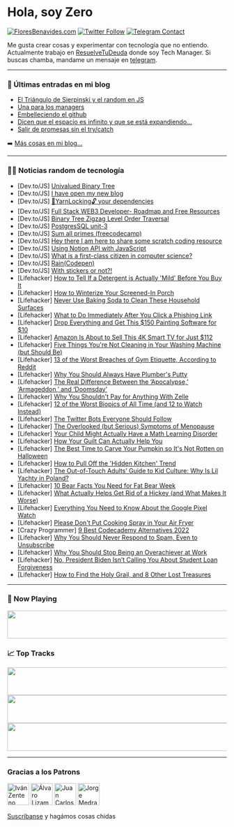 # Hola, soy Zero

[![FloresBenavides.com](https://img.shields.io/website?down_message=oops&label=MiBlog&style=for-the-badge&up_message=online&url=https%3A%2F%2Ffloresbenavides.com)](https://floresbenavides.com) [![Twitter Follow](https://img.shields.io/twitter/follow/ZeroDragon?color=%231DA1F2&label=Follow&logo=twitter&logoColor=ffffff&style=for-the-badge)](https://twitter.com/zerodragon) [![Telegram Contact](https://img.shields.io/badge/escr%C3%ADbeme-ZeroDragon-%2326A5E4?style=for-the-badge&logo=telegram)](https://t.me/zerodragon)

Me gusta crear cosas y experimentar con tecnología que no entiendo.
Actualmente trabajo en [ResuelveTuDeuda](http://github.com/resuelve) donde soy Tech Manager.
Si buscas chamba, mandame un mensaje en [telegram](https://t.me/zerodragon).

---

### 📕 Últimas entradas en mi blog
<!-- BLOG-POST-LIST:START -->
- [El Triángulo de Sierpinski y el random en JS](https://floresbenavides.com/el-triangulo-de-sierpinski-y-el-random-en-js/)
- [Una para los managers](https://floresbenavides.com/una-para-los-managers/)
- [Embelleciendo el github](https://floresbenavides.com/embelleciendo-el-github/)
- [Dicen que el espacio es infinito y que se está expandiendo…](https://floresbenavides.com/dicen-que-el-espacio-es-infinito-y-que-se-esta-expandiendo/)
- [Salir de promesas sin el try/catch](https://floresbenavides.com/salir-de-promesas-sin-el-try-catch/)
<!-- BLOG-POST-LIST:END -->

➡️ [Más cosas en mi blog...](https://floresbenavides.com)

---

### 👨‍💻 Noticias random de tecnología
<!-- TECH-POSTS:START -->
- [Dev.to/JS] [Univalued Binary Tree](https://dev.to/zeeshanali0704/univalued-binary-tree-3cpf)
- [Dev.to/JS] [I have open my new blog](https://dev.to/devcoder1432/i-have-open-my-new-blog-3lg5)
- [Dev.to/JS] [🧶YarnLocking🔓 your dependencies](https://dev.to/thekashey/yarnlocking-your-dependencies-59n0)
- [Dev.to/JS] [Full Stack WEB3 Developer- Roadmap and Free Resources](https://dev.to/ayaaneth/full-stack-web3-developer-roadmap-and-free-resources-1chm)
- [Dev.to/JS] [Binary Tree Zigzag Level Order Traversal](https://dev.to/zeeshanali0704/binary-tree-zigzag-level-order-traversal-11c3)
- [Dev.to/JS] [PostgresSQL unit-3](https://dev.to/asadullohruziev/postgressql-unit-3-4i33)
- [Dev.to/JS] [Sum all primes &lpar;freecodecamp&rpar;](https://dev.to/jm6229/sum-all-primes-freecodecamp-1bg1)
- [Dev.to/JS] [Hey there I am here to share some scratch coding resource](https://dev.to/1234use/hey-there-i-am-here-to-share-some-scratch-coding-resource-4683)
- [Dev.to/JS] [Using Notion API with JavaScript](https://dev.to/inspiratory/using-notion-api-with-javascript-1hil)
- [Dev.to/JS] [What is a first-class citizen in computer science?](https://dev.to/douglasdemoura/what-is-a-first-class-citizen-in-computer-science-30mf)
- [Dev.to/JS] [Rain&lpar;Codepen&rpar;](https://dev.to/prayas/rain-415c)
- [Dev.to/JS] [With stickers or not?!](https://dev.to/lucianodiisouza/with-stickers-or-not-d05)
- [Lifehacker] [How to Tell If a Detergent is Actually &#39;Mild&#39; Before You Buy It](https://lifehacker.com/how-to-tell-if-a-detergent-is-actually-mild-before-you-1849629046)
- [Lifehacker] [How to Winterize Your Screened-In Porch](https://lifehacker.com/how-to-winterize-your-screened-in-porch-1849629051)
- [Lifehacker] [Never Use Baking Soda to Clean These Household Surfaces](https://lifehacker.com/never-use-baking-soda-to-clean-these-household-surfaces-1849629056)
- [Lifehacker] [What to Do Immediately After You Click a Phishing Link](https://lifehacker.com/what-to-do-immediately-after-you-click-a-phishing-link-1849632419)
- [Lifehacker] [Drop Everything and Get This $150 Painting Software for $10](https://lifehacker.com/drop-everything-and-get-this-150-painting-software-for-1849632251)
- [Lifehacker] [Amazon Is About to Sell This 4K Smart TV for Just $112](https://lifehacker.com/amazon-is-about-to-sell-this-4k-smart-tv-for-just-112-1849631844)
- [Lifehacker] [Five Things You&#39;re Not Cleaning in Your Washing Machine &lpar;but Should Be&rpar;](https://lifehacker.com/five-things-youre-not-cleaning-in-your-washing-machine-1849631969)
- [Lifehacker] [13 of the Worst Breaches of Gym Etiquette, According to Reddit](https://lifehacker.com/13-of-the-worst-breaches-of-gym-etiquette-according-to-1849631579)
- [Lifehacker] [Why You Should Always Have Plumber&#39;s Putty](https://lifehacker.com/why-you-should-always-have-plumbers-putty-1849630955)
- [Lifehacker] [The Real Difference Between the ‘Apocalypse,’ ‘Armageddon,’ and ‘Doomsday’](https://lifehacker.com/the-real-difference-between-the-apocalypse-armagedd-1849631390)
- [Lifehacker] [Why You Shouldn&#39;t Pay for Anything With Zelle](https://lifehacker.com/why-you-shouldnt-pay-for-anything-with-zelle-1849631440)
- [Lifehacker] [12 of the Worst Biopics of All Time &lpar;and 12 to Watch Instead&rpar;](https://lifehacker.com/12-of-the-worst-biopics-of-all-time-and-12-to-watch-in-1849625166)
- [Lifehacker] [The Twitter Bots Everyone Should Follow](https://lifehacker.com/the-twitter-bots-everyone-should-follow-1849630465)
- [Lifehacker] [The Overlooked &lpar;but Serious&rpar; Symptoms of Menopause](https://lifehacker.com/the-overlooked-but-serious-symptoms-of-menopause-1849628794)
- [Lifehacker] [Your Child Might Actually Have a Math Learning Disorder](https://lifehacker.com/your-child-might-actually-have-a-math-learning-disorder-1849627701)
- [Lifehacker] [How Your Guilt Can Actually Help You](https://lifehacker.com/how-your-guilt-can-actually-help-you-1849630252)
- [Lifehacker] [The Best Time to Carve Your Pumpkin so It&#39;s Not Rotten on Halloween](https://lifehacker.com/the-best-time-to-carve-your-pumpkin-so-its-not-rotten-o-1849624529)
- [Lifehacker] [How to Pull Off the &#39;Hidden Kitchen&#39; Trend](https://lifehacker.com/how-to-pull-off-the-hidden-kitchen-trend-1849628983)
- [Lifehacker] [The Out-of-Touch Adults’ Guide to Kid Culture: Why Is Lil Yachty in Poland?](https://lifehacker.com/the-out-of-touch-adults-guide-to-kid-culture-why-is-l-1849628637)
- [Lifehacker] [10 Bear Facts You Need for Fat Bear Week](https://lifehacker.com/10-bear-facts-you-need-for-fat-bear-week-1849627121)
- [Lifehacker] [What Actually Helps Get Rid of a Hickey &lpar;and What Makes It Worse&rpar;](https://lifehacker.com/what-actually-helps-get-rid-of-a-hickey-and-what-makes-1849626619)
- [Lifehacker] [Everything You Need to Know About the Google Pixel Watch](https://lifehacker.com/everything-you-need-to-know-about-the-google-pixel-watc-1849624469)
- [Lifehacker] [Please Don&#39;t Put Cooking Spray in Your Air Fryer](https://lifehacker.com/please-dont-put-cooking-spray-in-your-air-fryer-1849626915)
- [Crazy Programmer] [9 Best Codecademy Alternatives 2022](https://www.thecrazyprogrammer.com/2022/10/codecademy-alternatives.html)
- [Lifehacker] [Why You Should Never Respond to Spam, Even to Unsubscribe](https://lifehacker.com/why-you-should-never-respond-to-spam-even-to-unsubscri-1849626928)
- [Lifehacker] [Why You Should Stop Being an Overachiever at Work](https://lifehacker.com/why-you-should-stop-being-an-overachiever-at-work-1849625768)
- [Lifehacker] [No, President Biden Isn’t Calling You About Student Loan Forgiveness](https://lifehacker.com/no-president-biden-isn-t-calling-you-about-student-loa-1849625042)
- [Lifehacker] [How to Find the Holy Grail, and 8 Other Lost Treasures](https://lifehacker.com/how-to-find-the-holy-grail-and-8-other-lost-treasures-1849626387)<!-- TECH-POSTS:END -->

---

### 🎵 Now Playing
<a href="https://spotify-now-playing-dun.vercel.app/now-playing?open"><img src="https://spotify-now-playing-dun.vercel.app/now-playing" width="540" height="64"></a>

### 📈 Top Tracks
<a href="https://spotify-now-playing-dun.vercel.app/top-tracks?i=1&open"><img src="https://spotify-now-playing-dun.vercel.app/top-tracks?i=1" width="540" height="64"></a>
<a href="https://spotify-now-playing-dun.vercel.app/top-tracks?i=2&open"><img src="https://spotify-now-playing-dun.vercel.app/top-tracks?i=2" width="540" height="64"></a>
<a href="https://spotify-now-playing-dun.vercel.app/top-tracks?i=3&open"><img src="https://spotify-now-playing-dun.vercel.app/top-tracks?i=3" width="540" height="64"></a>

---

### Gracias a los Patrons
[<img src="https://avatars.githubusercontent.com/u/243380?v=4" alt="Iván Zenteno" width="50px">](https://github.com/k001) [<img src="https://avatars.githubusercontent.com/u/19955639?v=4" alt="Álvaro Lizama" width="50px">](https://github.com/alvarolizama) [<img src="https://avatars.githubusercontent.com/u/2718753?v=4" alt="Juan Carlos Ruiz" width="50px">](https://github.com/JuanCrg90) [<img src="https://avatars.githubusercontent.com/u/37025?v=4" alt="Jorge Medrano" width="50px">](https://github.com/h1pp1e) 

[Suscríbanse](https://www.patreon.com/zerodragon) y hagámos cosas chidas
